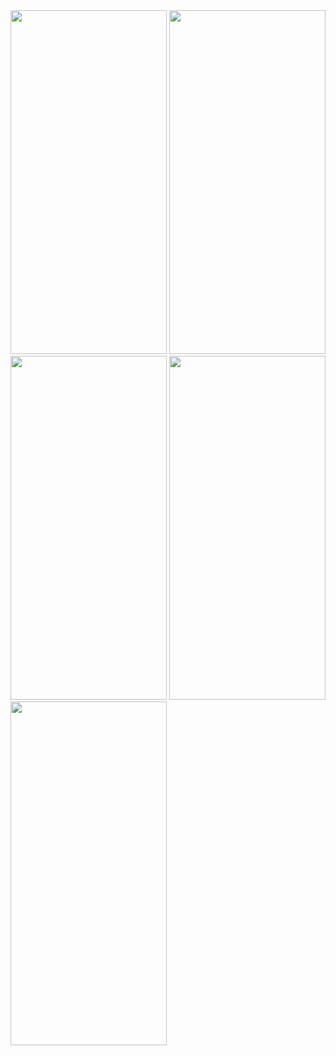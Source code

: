 <img src="https://github.com/gaurav-afk/FlightReservation/assets/65609530/0dbf8a03-2e86-42a9-a228-00e400232606" width="250" height="550">
<img src="https://github.com/gaurav-afk/FlightReservation/assets/65609530/a5f0edd7-3763-4564-9329-24819ff62f04" width="250" height="550">
<img src="https://github.com/gaurav-afk/FlightReservation/assets/65609530/1e4e2fb9-267f-48f0-8f29-54540817d31a" width="250" height="550">
<img src="https://github.com/gaurav-afk/FlightReservation/assets/65609530/c653a036-f9db-4b11-86f3-4dc70495b893" width="250" height="550">
<img src="https://github.com/gaurav-afk/FlightReservation/assets/65609530/42bebadc-b050-4850-ac68-8f214da72c28" width="250" height="550">
